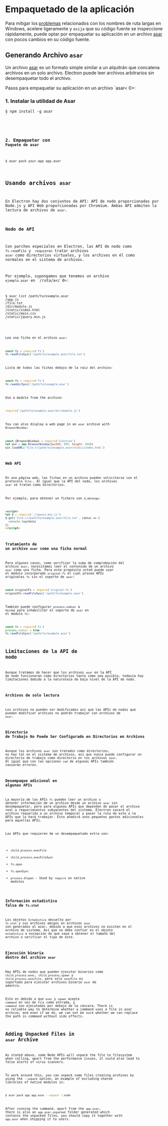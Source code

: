 # Empaquetado de la aplicación

Para mitigar los [problemas](https://github.com/joyent/node/issues/6960) relacionados con los nombres de ruta largas en Windows, acelere ligeramente y `exija` que su código fuente se inspeccione rápidamente, puede optar por empaquetar su aplicación en un archivo [asar](https://github.com/electron/asar) con pocos cambios en su código fuente.

## Generando Archivo `asar`

Un archivo [asar](https://github.com/electron/asar) es un formato simple similar a un alquitrán que concatena archivos en un solo archivo. Electron puede leer archivos arbitrarios sin desempaquetar todo el archivo. 

Pasos para empaquetar su aplicación en un archivo `asar< 0>:</p>

<h3>1. Instalar la utilidad de Asar</h3>

<pre><code class="sh">$ npm install -g asar
`</pre> 

### 2. Empaquetar con `Paquete de asar`

```sh
$ asar pack your-app app.asar
```

## Usando archivos `asar`

En Electron hay dos conjuntos de API: API de nodo proporcionadas por Node.js y API Web proporcionadas por Chromium. Ambas API admiten la lectura de archivos de `asar`.

### Nodo de API

Con parches especiales en Electron, las API de nodo como `fs.readFile` y ` requieren` tratar archivos `asar` como directorios virtuales, y los archivos en él como normales en el sistema de archivos.

Por ejemplo, supongamos que tenemos un archivo `ejemplo.asar` en `/ruta/a</ 0>:</p>

<pre><code class="sh">$ asar list /path/to/example.asar
/app.js
/file.txt
/dir/module.js
/static/index.html
/static/main.css
/static/jquery.min.js
`</pre> 

Lea una ficha en el archivo `asar`:

```javascript
const fs = require('fs')
fs.readFileSync('/path/to/example.asar/file.txt')
```

Lista de todos las fichas debajo de la raíz del archivo:

```javascript
const fs = require('fs')
fs.readdirSync('/path/to/example.asar')
```

Use a module from the archive:

```javascript
require('/path/to/example.asar/dir/module.js')
```

You can also display a web page in an `asar` archive with `BrowserWindow`:

```javascript
const {BrowserWindow} = require('electron')
let win = new BrowserWindow({width: 800, height: 600})
win.loadURL('file:///path/to/example.asar/static/index.html')
```

### Web API

En una página web, las fichas en un archivo pueden solicitarse con el protocolo `file:`. Al igual que la API del nodo, los archivos `asar` se tratan como directorios.

Por ejemplo, para obtener un fichero con `$,obtenga`:

```html
<script>
let $ = require('./jquery.min.js')
$.get('file:///path/to/example.asar/file.txt', (data) => {
  console.log(data)
})
</script>
```

### Tratamiento de un archivo `asar` como una ficha normal

Para algunos casos, como verificar la suma de comprobación del archivo `asar`, necesitamos leer el contenido de un archivo `asar` como una ficha. Para este propósito usted puede usar el módulo incorporado `original-fs` el cual provee APIs originales `fs` sin el soporte de `asar`:

```javascript
const originalFs = require('original-fs')
originalFs.readFileSync('/path/to/example.asar')
```

También puede configurar `process.noAsar` a `Verdad` para inhabilitar el soporte de `asar` en el módulo `fs`:

```javascript
const fs = require('fs')
process.noAsar = true
fs.readFileSync('/path/to/example.asar')
```

## Limitaciones de la API de nodo

Aunque tratamos de hacer que los archivos `asar` en la API de nodo funcionaran como directorios tanto como sea posible, todavía hay limitaciones debido a la naturaleza de bajo nivel de la API de nodo.

### Archivos de solo lectura

Los archivos no pueden ser modificados así que las APIs de nodos que puedan modificar archivos no podrán trabajar con archivos de `asar`.

### Directorio de Trabajo No Puede Ser Configurado en Directorios en Archivos

Aunque los archivos `asar` son tratados como directorios, no hay tal en el sistema de archivos, así que nunca puede configurar un directorio de trabajo como directorio en los archivos `asar`. Al igual que con las opciones `cwd` de algunas APIs también causarán errores.

### Desempaque adicional en algunas APIs

La mayoría de las APIs `fs` pueden leer un archivo u obtener información de un archivo desde un archivo `asar` sin desempaquetar, pero para algunas APIs que dependen de pasar el archivo real a requerimientos subyacentes del sistema. Electron sacará el archivo requerido a un archivo temporal y pasar la ruta de este a la APIs que lo hará trabajar. Esto añadirá unos pequeños gastos adicionales para aquellas APIs.

Las APIs que requieren de un desempaquetado extra son:

* `child_process.execFile`
* `child_process.execFileSync`
* `fs.open`
* `fs.openSync`
* `process.dlopen` - Used by `require` on native modules

### Información estadística falsa de `fs.stat`

Los objetos `Estadística` devuelto por `fs.stat` y sus archivos amigos en archivos `asar` son generados al azar, debido a que esos archivos no existen en el archivo de sistema. Así que no debe confiar en el objeto `estadística` a excepción de que vaya a obtener el tamaño del archivo o verificar el tipo de este.

### Ejecución binaria dentro del archivo `asar`

Hay APIs de nodos que pueden ejecutar binarios como `child_process.exec`, `child_process.spawn` y `child_process.execFile`, pero solo `execFile` es soportado para ejecutar archivos binario `asar` de adentro.

Esto es debido a que `exec` y `spawn` acepta `command` en vez de `file` como entrada, y `command` son ejecutados por debajo de la cáscara. There is no reliable way to determine whether a command uses a file in asar archive, and even if we do, we can not be sure whether we can replace the path in command without side effects.

## Adding Unpacked Files in `asar` Archive

As stated above, some Node APIs will unpack the file to filesystem when calling, apart from the performance issues, it could also lead to false alerts of virus scanners.

To work around this, you can unpack some files creating archives by using the `--unpack` option, an example of excluding shared libraries of native modules is:

```sh
$ asar pack app app.asar --unpack *.node
```

After running the command, apart from the `app.asar`, there is also an `app.asar.unpacked` folder generated which contains the unpacked files, you should copy it together with `app.asar` when shipping it to users.